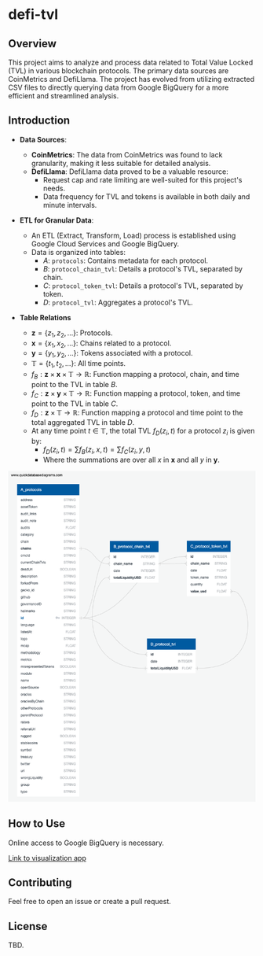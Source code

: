 # defi-tvl

## Overview
This project aims to analyze and process data related to Total Value Locked (TVL) in various blockchain protocols. The primary data sources are CoinMetrics and DefiLlama. The project has evolved from utilizing extracted CSV files to directly querying data from Google BigQuery for a more efficient and streamlined analysis.

## Introduction
- **Data Sources**:
  - **CoinMetrics**: The data from CoinMetrics was found to lack granularity, making it less suitable for detailed analysis.
  - **DefiLlama**: DefiLlama data proved to be a valuable resource:
    - Request cap and rate limiting are well-suited for this project's needs.
    - Data frequency for TVL and tokens is available in both daily and minute intervals.
    
- **ETL for Granular Data**:
  - An ETL (Extract, Transform, Load) process is established using Google Cloud Services and Google BigQuery.
  - Data is organized into tables:
    - $A$: `protocols`: Contains metadata for each protocol.
    - $B$: `protocol_chain_tvl`: Details a protocol's TVL, separated by chain.
    - $C$: `protocol_token_tvl`: Details a protocol's TVL, separated by token.
    - $D$: `protocol_tvl`: Aggregates a protocol's TVL.

- **Table Relations**
  - $\mathbf{z} = \{z_1, z_2, \dots\}$: Protocols.
  - $\mathbf{x} = \{x_1, x_2, \dots\}$: Chains related to a protocol.
  - $\mathbf{y} = \{y_1, y_2, \dots\}$: Tokens associated with a protocol.
  - $\mathbb{T} = \{t_1, t_2, \dots\}$: All time points.
  - $f_B: \mathbf{z} \times \mathbf{x} \times \mathbb{T} \rightarrow \mathbb{R}$: Function mapping a protocol, chain, and time point to the TVL in table $B$.
  - $f_C: \mathbf{z} \times \mathbf{y} \times \mathbb{T} \rightarrow \mathbb{R}$: Function mapping a protocol, token, and time point to the TVL in table $C$.
  - $f_D: \mathbf{z} \times \mathbb{T} \rightarrow \mathbb{R}$: Function mapping a protocol and time point to the total aggregated TVL in table $D$.
  - At any time point $t \in \mathbb{T}$, the total TVL $f_D(z_i, t)$ for a protocol $z_i$ is given by:
    - $f_D(z_i, t) = \sum f_B(z_i, x, t) = \sum f_C(z_i, y, t)$
    - Where the summations are over all $x$ in $\mathbf{x}$ and all $y$ in $\mathbf{y}$.

![Database Schema](data/tvl/db/db_schema.png)

## How to Use
Online access to Google BigQuery is necessary. 

[Link to visualization app](https://defi-tvl.streamlit.app/)

## Contributing
Feel free to open an issue or create a pull request.

## License
TBD. 